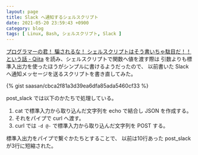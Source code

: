 ```yaml
---
layout: page
title: Slack へ通知するシェルスクリプト
date: 2021-05-20 23:59:43 +0900
category: blog
tags: [ Linux, Bash, シェルスクリプト, Slack ]
---
```


[プログラマーの君！ 騙されるな！ シェルスクリプトはそう書いちゃ駄目だ！！ という話 - Qiita](https://qiita.com/piroor/items/77233173707a0baa6360)
を読み、シェルスクリプトで関数へ値を渡す際は
引数よりも標準入出力を使ったほうがシンプルに書けるようだったので、
以前書いた Slack へ通知メッセージを送るスクリプトを書き直してみた。

{% gist saasan/cbca2f81a3d39ea6dfa85ada5460cf33 %}

post_slack では以下のかたちで処理している。

1. cat で標準入力から取り込んだ文字列を echo で結合し JSON を作成する。
1. それをパイプで curl へ渡す。
1. curl では `-d @-` で標準入力から取り込んだ文字列を POST する。

標準入出力をパイプで繋ぐかたちとすることで、
以前は10行あった post_slack が3行に短縮された。
